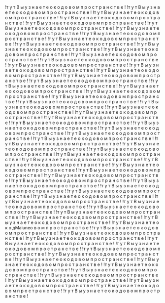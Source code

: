 !т у т В ы у з н а е т е о к о д о в о м п р о с т р а н с т в е ! 
!т у т В ы у з н а е т е о к о д о в о м п р о с т р а н с т в е ! 
!т у т В ы у з н а е т е о к о д о в о м п р о с т р а н с т в е ! 
!т у т В ы у з н а е т е о к о д о в о м п р о с т р а н с т в е ! 
!т у т В ы у з н а е т е о к о д о в о м п р о с т р а н с т в е ! 
!т у т В ы у з н а е т е о к о д о в о м п р о с т р а н с т в е ! 
!т у т В ы у з н а е т е о к о д о в о м п р о с т р а н с т в е ! 
!т у т В ы у з н а е т е о к о д о в о м п р о с т р а н с т в е ! 
!т у т В ы у з н а е т е о к о д о в о м п р о с т р а н с т в е ! 
!т у т В ы у з н а е т е о к о д о в о м п р о с т р а н с т в е ! 
!т у т В ы у з н а е т е о к о д о в о м п р о с т р а н с т в е ! 
!т у т В ы у з н а е т е о к о д о в о м п р о с т р а н с т в е ! 
!т у т В ы у з н а е т е о к о д о в о м п р о с т р а н с т в е ! 
!т у т В ы у з н а е т е о к о д о в о м п р о с т р а н с т в е ! 
!т у т В ы у з н а е т е о к о д о в о м п р о с т р а н с т в е ! 
!т у т В ы у з н а е т е о к о д о в о м п р о с т р а н с т в е ! 
!т у т В ы у з н а е т е о к о д о в о м п р о с т р а н с т в е ! 
!т у т В ы у з н а е т е о к о д о в о м п р о с т р а н с т в е ! 
!т у т В ы у з н а е т е о к о д о в о м п р о с т р а н с т в е ! 
!т у т В ы у з н а е т е о к о д о в о м п р о с т р а н с т в е ! 
!т у т В ы у з н а е т е о к о д о в о м п р о с т р а н с т в е ! 
!т у т В ы у з н а е т е о к о д о в о м п р о с т р а н с т в е ! 
!т у т В ы у з н а е т е о к о д о в о м п р о с т р а н с т в е ! 
!т у т В ы у з н а е т е о к о д о в о м п р о с т р а н с т в е ! 
!т у т В ы у з н а е т е о к о д о в о м п р о с т р а н с т в е ! 
!т у т В ы у з н а е т е о к о д о в о м п р о с т р а н с т в е ! 
!т у т В ы у з н а е т е о к о д о в о м п р о с т р а н с т в е ! 
!т у т В ы у з н а е т е о к о д о в о м п р о с т р а н с т в е ! 
!т у т В ы у з н а е т е о к о д о в о м п р о с т р а н с т в е ! 
!т у т В ы у з н а е т е о к о д о в о м п р о с т р а н с т в е ! 
!т у т В ы у з н а е т е о к о д о в о м п р о с т р а н с т в е ! 
!т у т В ы у з н а е т е о к о д о в о м п р о с т р а н с т в е ! 
!т у т В ы у з н а е т е о к о д о в о м п р о с т р а н с т в е ! 
!т у т В ы у з н а е т е о к о д о в о м п р о с т р а н с т в е ! 
!т у т В ы у з н а е т е о к о д о в о м п р о с т р а н с т в е ! 
!т у т В ы у з н а е т е о к о д о в о м п р о с т р а н с т в е ! 
!т у т В ы у з н а е т е о к о д о в о м п р о с т р а н с т в е ! 
!т у т В ы у з н а е т е о к о д о в о м п р о с т р а н с т в е ! 
!т у т В ы у з н а е т е о к о д о в о м п р о с т р а н с т в е ! 
!т у т В ы у з н а е т е о к о д о в о м п р о с т р а н с т в е ! 
!т у т В ы у з н а е т е о к о д о в о м п р о с т р а н с т в е ! 
!т у т В ы у з н а е т е о к о д о в о м п р о с т р а н с т в е ! 
!т у т В ы у з н а е т е о к о д о в о м п р о с т р а н с т в е ! 
!т у т В ы у з н а е т е о к о д о в о м п р о с т р а н с т в е ! 
!т у т В ы у з н а е т е о к о д о в о м п р о с т р а н с т в е ! 
!т у т В ы у з н а е т е о к о д о в о м п р о с т р а н с т в е ! 
!т у т В ы у з н а е т е о к о д о в о м п р о с т р а н с т в е ! 
!т у т В ы у з н а е т е о к о д о в о м п р о с т р а н с т в е ! 
!т у т В ы у з н а е т е о к о д о в о м п р о с т р а н с т в е ! 
!т у т В ы у з н а е т е о к о д о в о м п р о с т р а н с т в е ! 
!т у т В ы у з н а е т е о к о д о в о м п р о с т р а н с т в е ! 
!т у т В ы у з н а е т е о к о д о в о м п р о с т р а н с т в е ! 
!т у т В ы у з н а е т е о к о д о в о м п р о с т р а н с т в е ! 
!т у т В ы у з н а е т е о к о дMaiuneо в о м п р о с т р а н с т в е ! 
!т у т В ы у з н а е т е о к о д о в о м п р о с т р а н с т в е ! 
!т у т В ы у з н а е т е о к о д о в о м п р о с т р а н с т в е ! 
!т у т В ы у з н а е т е о к о д о в о м п р о с т р а н с т в е ! 
!т у т В ы у з н а е т е о к о д о в о м п р о с т р а н с т в е ! 
!т у т В ы у з н а е т е о к о д о в о м п р о с т р а н с т в е ! 
!т у т В ы у з н а е т е о к о д о в о м п р о с т р а н с т в е ! 
!т у т В ы у з н а е т е о к о д о в о м п р о с т р а н с т в е ! 
!т у т В ы у з н а е т е о к о д о в о м п р о с т р а н с т в е ! 
!т у т В ы у з н а е т е о к о д о в о м п р о с т р а н с т в е ! 
!т у т В ы у з н а е т е о к о д о в о м п р о с т р а н с т в е ! 
!т у т В ы у з н а е т е о к о д о в о м п р о с т р а н с т в е ! 
!т у т В ы у з н а е т е о к о д о в о м п р о с т р а н с т в е ! 
!т у т В ы у з н а е т е о к о д о в о м п р о с т р а н с т в е ! 
!т у т В ы у з н а е т е о к о д о в о м п р о с т р а н с т в е ! 
!т у т В ы у з н а е т е о к о д о в о м п р о с т р а н с т в е ! 
!т у т В ы у з н а е т е о к о д о в о м п р о с т р а н с т в е ! 

